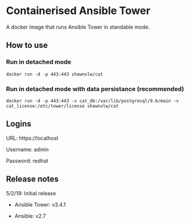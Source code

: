 # Containerised Ansible Tower

A docker image that runs Ansible Tower in standable mode.

## How to use

### Run in detached mode

`docker run -d -p 443:443 shawnxlw/cat`

### Run in detached mode with data persistance (recommended)

`docker run -d -p 443:443 -v cat_db:/var/lib/postgresql/9.6/main -v cat_license:/etc/tower/license shawnxlw/cat`

## Logins

URL: https://localhost

Username: admin

Password: redhat

## Release notes

5/2/19: Initial release

* Ansible Tower: v3.4.1

* Ansible: v2.7
